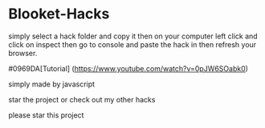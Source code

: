 # Blooket-Hacks

simply select a hack folder and copy it then on your computer left click and click on inspect then go to console and paste the hack in then refresh your browser.



#0969DA[Tutorial] (https://www.youtube.com/watch?v=0pJW6SOabk0)












simply made by javascript 

star the project or check out my other hacks 

please star this project
